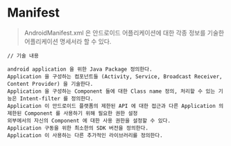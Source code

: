 # Manifest
> AndroidManifest.xml 은 안드로이드 어플리케이션에 대한 각종 정보를 기술한 어플리케이션 명세서라 할 수 있다.
```
// 기술 내용

android application 을 위한 Java Package 정의한다.
Application 을 구성하는 컴포넌트들 (Activity, Service, Broadcast Receiver, Content Provider) 을 기술한다.
Application 을 구성하는 Component 들에 대한 Class name 정의, 처리할 수 있는 기능은 Intent-filter 를 정의한다.
Application 이 안드로이드 플랫폼의 제한된 API 에 대한 접근과 다른 Application 의 제한된 Component 를 사용하기 위해 필요한 권한 설정
외부에서의 자신의 Component 에 대한 사용 권한을 설정할 수 있다.
Application 구동을 위한 최소한의 SDK 버전을 정의한다.
Application 이 사용하는 다른 추가적인 라이브러리를 정의한다.
```	
